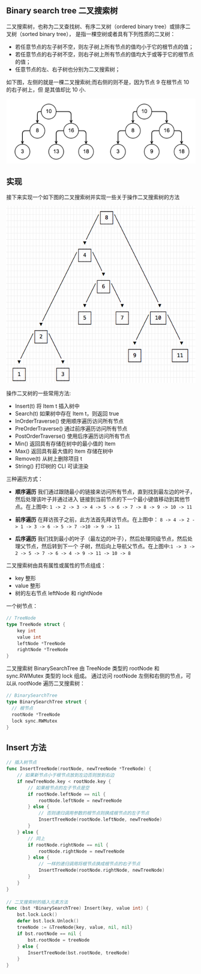 ## Binary search tree 二叉搜索树

二叉搜索树，也称为二叉查找树、有序二叉树（ordered binary tree）或排序二叉树（sorted binary tree），
是指一棵空树或者具有下列性质的二叉树：

- 若任意节点的左子树不空，则左子树上所有节点的值均小于它的根节点的值；
- 若任意节点的右子树不空，则右子树上所有节点的值均大于或等于它的根节点的值；
- 任意节点的左、右子树也分别为二叉搜索树；

如下图，左侧的就是一棵二叉搜索树;而右侧的则不是，因为节点 9 在根节点 10 的右子树上，但
是其值却比 10 小.

![BinarySearchTree](/image/binarysearchtree.png)

## 实现

接下来实现一个如下图的二叉搜索树并实现一些关于操作二叉搜索树的方法

![Binarysearchtree-1](/image/binarysearchtree-1.png)

操作二叉树的一些常用方法:

- Insert(t) 将 Item t 插入树中
- Search(t) 如果树中存在 Item t，则返回 true
- InOrderTraverse() 使用顺序遍历访问所有节点
- PreOrderTraverse() 通过前序遍历访问所有节点
- PostOrderTraverse() 使用后序遍历访问所有节点
- Min() 返回具有存储在树中的最小值的 Item
- Max() 返回具有最大值的 Item 存储在树中
- Remove(t) 从树上删除项目 t
- String() 打印树的 CLI 可读渲染

三种遍历方式：

- **顺序遍历** 我们通过跟随最小的链接来访问所有节点，直到找到最左边的叶子，然后处理该叶子并通过进入
  链接到当前节点的下一个最小键值移动到其他节点。在上图中:
  `1 -> 2 -> 3 -> 4 -> 5 -> 6 -> 7 -> 8 -> 9 -> 10 -> 11`

- **前序遍历** 在拜访孩子之前，此方法首先拜访节点。在上图中：
  `8 -> 4 -> 2 -> 1 -> 3 -> 6 -> 5 -> 7 ->10 -> 9 -> 11`

- **后序遍历** 我们找到最小的叶子（最左边的叶子），然后处理同级节点，然后处理父节点，然后转到下一个
  子树，然后向上导航父节点。在上图中:`1 -> 3 -> 2 -> 5 -> 7 -> 6 -> 4 -> 9 -> 11 -> 10 -> 8`

二叉搜索树由具有属性或属性的节点组成：

- key 整形
- value 整形
- 树的左右节点 leftNode 和 rightNode

一个树节点：

```GO
// TreeNode
type TreeNode struct {
    key int
    value int
    leftNode *TreeNode
    rightNode *TreeNode
}
```

二叉搜索树 BinarySearchTree 由 TreeNode 类型的 rootNode 和 sync.RWMutex 类型的 lock 组成。 通过访问
rootNode 左侧和右侧的节点，可以从 rootNode 遍历二叉搜索树：

```GO
// BinarySearchTree
type BinarySearchTree struct {
  // 根节点
  rootNode *TreeNode
  lock sync.RWMutex
}
```

## Insert 方法

```GO
// 插入树节点
func InsertTreeNode(rootNode, newTreeNode *TreeNode) {
	// 如果新节点小于根节点放到左边否则放到右边
	if newTreeNode.key < rootNode.key {
		// 如果根节点的左子节点是空
		if rootNode.leftNode == nil {
			rootNode.leftNode = newTreeNode
		} else {
			// 否则递归调用参数的根节点则换成根节点的左子节点
			InsertTreeNode(rootNode.leftNode, newTreeNode)
		}
	} else {
		// 同上
		if rootNode.rightNode == nil {
			rootNode.rightNode = newTreeNode
		} else {
			// 一样的递归调用将根节点换成根节点的右子节点
			InsertTreeNode(rootNode.rightNode, newTreeNode)
		}
	}
}

// 二叉搜索树的插入元素方法
func (bst *BinarySearchTree) Insert(key, value int) {
	bst.lock.Lock()
	defer bst.lock.Unlock()
	treeNode := &TreeNode{key, value, nil, nil}
	if bst.rootNode == nil {
		bst.rootNode = treeNode
	} else {
		InsertTreeNode(bst.rootNode, treeNode)
	}
}
```

